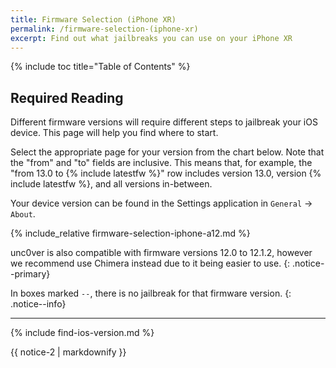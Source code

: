 ```yaml
---
title: Firmware Selection (iPhone XR)
permalink: /firmware-selection-(iphone-xr)
excerpt: Find out what jailbreaks you can use on your iPhone XR
---
```


{% include toc title="Table of Contents" %}

## Required Reading

Different firmware versions will require different steps to jailbreak your iOS device. This page will help you find where to start.

Select the appropriate page for your version from the chart below. Note that the "from" and "to" fields are inclusive. This means that, for example, the "from 13.0 to {% include latestfw %}" row includes version 13.0, version {% include latestfw %}, and all versions in-between.

Your device version can be found in the Settings application in `General` -> `About`.

{% include_relative firmware-selection-iphone-a12.md %}

unc0ver is also compatible with firmware versions 12.0 to 12.1.2, however we recommend use Chimera instead due to it being easier to use.
{: .notice--primary}

In boxes marked `--`, there is no jailbreak for that firmware version.
{: .notice--info}

---

{% include find-ios-version.md %}

<div class="notice">{{ notice-2 | markdownify }}</div>
